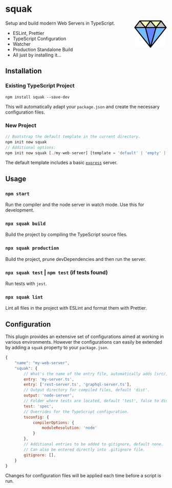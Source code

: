 # squak

<img align="right" src="https://github.com/tobua/squak/raw/main/logo.png" width="20%" alt="Squak Logo" />

Setup and build modern Web Servers in TypeScript.

- ESLint, Prettier
- TypeScript Configuration
- Watcher
- Production Standalone Build
- All just by installing it...

## Installation

### Existing TypeScript Project

```
npm install squak --save-dev
```

This will automatically adapt your `package.json` and create the necessary configuration files.

### New Project

```js
// Bootstrap the default template in the current directory.
npm init now squak
// Additional options:
npm init now squak [./my-web-server] [template = 'default' | 'empty' | 'graphql' | 'nestjs']
```

The default template includes a basic [`express`](http://npmjs.com/express) server.

## Usage

### `npm start`

Run the compiler and the node server in watch mode. Use this for development.

### `npx squak build`

Build the project by compiling the TypeScript source files.

### `npx squak production`

Build the project, prune devDependencies and then run the server.

### `npx squak test` | `npm test` (if tests found)

Run tests with `jest`.

### `npx squak lint`

Lint all files in the project with ESLint and format them with Prettier.

## Configuration

This plugin provides an extensive set of configurations aimed at working in various environments. However the configurations can easily be extended by adding a `squak` property to your `package.json`.

```js
{
    "name": "my-web-server",
    "squak": {
        // What's the name of the entry file, automatically adds [src/]?index.ts file if available.
        entry: 'my-server.ts',
        entry: ['rest-server.ts', 'graphql-server.ts'],
        // Output directory for compiled files, default 'dist'.
        output: 'node-server',
        // Folder where tests are located, default 'test', false to disable tests.
        test: 'spec',
        // Overrides for the TypeScript configuration.
        tsconfig: {
            compilerOptions: {
                moduleResolution: 'node'
            }
        },
        // Additional entries to be added to gitignore, default none.
        // Can also be entered directly into .gitignore file.
        gitignore: [],
    }
}
```

Changes for configuration files will be applied each time before a script is run.
